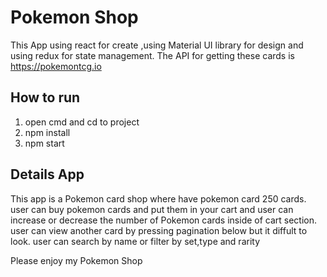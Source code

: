 # Pokemon Shop

This App using react for create ,using Material UI library for design and using redux for state management.
The API for getting these cards is https://pokemontcg.io
## How to run

1. open cmd and cd to project
2. npm install 
3. npm start

## Details App

This app is a Pokemon card shop where have pokemon card 250 cards.
user can buy pokemon cards and put them in your cart and user can increase or decrease the number of Pokemon cards inside of cart section.
user can view another card by pressing pagination below but it diffult to look.
user can search by name or filter by set,type and rarity

Please enjoy my Pokemon Shop

